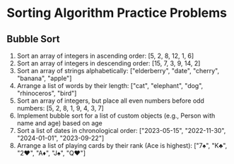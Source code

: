 # Sorting Algorithm Practice Problems

## Bubble Sort

1. Sort an array of integers in ascending order: [5, 2, 8, 12, 1, 6]
2. Sort an array of integers in descending order: [15, 7, 3, 9, 14, 2]
3. Sort an array of strings alphabetically: ["elderberry", "date", "cherry", "banana", "apple"]
4. Arrange a list of words by their length: ["cat", "elephant", "dog", "rhinoceros", "bird"]
7. Sort an array of integers, but place all even numbers before odd numbers: [5, 2, 8, 1, 9, 4, 3, 7]
8. Implement bubble sort for a list of custom objects (e.g., Person with name and age) based on age
9. Sort a list of dates in chronological order: ["2023-05-15", "2022-11-30", "2024-01-01", "2023-09-22"]
10. Arrange a list of playing cards by their rank (Ace is highest): ["7♠", "K♣", "2♥", "A♦", "J♠", "Q♥"]
